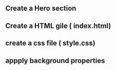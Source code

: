 ## Create a Hero section 

## Create a HTML gile ( index.html)

## create  a css file ( style.css)

## appply background properties